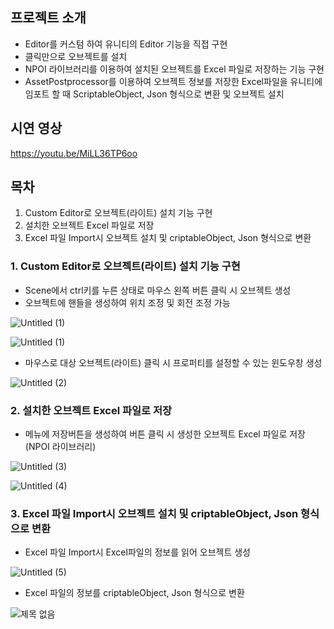 ## 프로젝트 소개

- Editor를 커스텀 하여 유니티의 Editor 기능을 직접 구현
- 클릭만으로 오브젝트를 설치
- NPOI 라이브러리를 이용하여 설치된 오브젝트를 Excel 파일로 저장하는 기능 구현
- AssetPostprocessor를 이용하여 오브젝트 정보를 저장한 Excel파일을 유니티에 임포트 할 때 ScriptableObject, Json 형식으로 변환 및 오브젝트 설치

## 시연 영상

https://youtu.be/MiLL36TP6oo

## 목차

1. Custom Editor로 오브젝트(라이트) 설치 기능 구현
2. 설치한 오브젝트  Excel 파일로 저장
3. Excel 파일 Import시 오브젝트 설치 및 criptableObject, Json 형식으로 변환

### 1. Custom Editor로 오브젝트(라이트) 설치 기능 구현

- Scene에서 ctrl키를 누른 상태로 마우스 왼쪽 버튼 클릭 시 오브젝트 생성
- 오브젝트에 핸들을 생성하여 위치 조정 및 회전 조정 가능

![Untitled (1)](https://github.com/kdm6859/AssetPostProcessor/assets/64892955/7bc985b0-b14c-4dd3-adbb-055cbf70e419)

![Untitled (1)](https://github.com/kdm6859/AssetPostProcessor/assets/64892955/4e367b8d-e124-45bd-b759-e2b9798fe438)


- 마우스로 대상 오브젝트(라이트) 클릭 시 프로퍼티를 설정할 수 있는 윈도우창 생성

![Untitled (2)](https://github.com/kdm6859/AssetPostProcessor/assets/64892955/4e3abef6-a417-4fe6-83ca-18a5f90f2910)

### 2. 설치한 오브젝트  Excel 파일로 저장

- 메뉴에 저장버튼을 생성하여 버튼 클릭 시 생성한 오브젝트 Excel 파일로 저장(NPOI 라이브러리)

![Untitled (3)](https://github.com/kdm6859/AssetPostProcessor/assets/64892955/6a5c2c29-1c3f-4d2d-9d39-2408cc220f88)

![Untitled (4)](https://github.com/kdm6859/AssetPostProcessor/assets/64892955/d80d1498-dcab-49dc-83f1-0fc3b9685fe3)

### 3. Excel 파일 Import시 오브젝트 설치 및 criptableObject, Json 형식으로 변환

- Excel 파일 Import시 Excel파일의 정보를 읽어 오브젝트 생성

![Untitled (5)](https://github.com/kdm6859/AssetPostProcessor/assets/64892955/7e32867f-7e45-45b0-968c-393e2580faed)

- Excel 파일의 정보를 criptableObject, Json 형식으로 변환

![제목 없음](https://github.com/kdm6859/AssetPostProcessor/assets/64892955/3bbe2bd0-c040-480f-bdc3-1a6cc88a4422)

